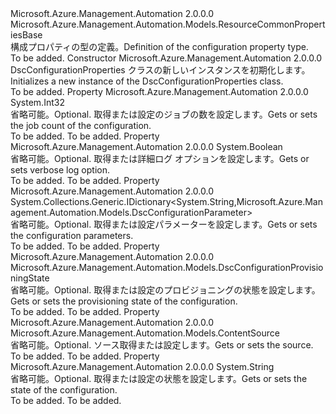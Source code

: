 <Type Name="DscConfigurationProperties" FullName="Microsoft.Azure.Management.Automation.Models.DscConfigurationProperties">
  <TypeSignature Language="C#" Value="public class DscConfigurationProperties : Microsoft.Azure.Management.Automation.Models.ResourceCommonPropertiesBase" />
  <TypeSignature Language="ILAsm" Value=".class public auto ansi beforefieldinit DscConfigurationProperties extends Microsoft.Azure.Management.Automation.Models.ResourceCommonPropertiesBase" />
  <TypeSignature Language="DocId" Value="T:Microsoft.Azure.Management.Automation.Models.DscConfigurationProperties" />
  <TypeSignature Language="VB.NET" Value="Public Class DscConfigurationProperties&#xA;Inherits ResourceCommonPropertiesBase" />
  <TypeSignature Language="F#" Value="type DscConfigurationProperties = class&#xA;    inherit ResourceCommonPropertiesBase" />
  <AssemblyInfo>
    <AssemblyName>Microsoft.Azure.Management.Automation</AssemblyName>
    <AssemblyVersion>2.0.0.0</AssemblyVersion>
  </AssemblyInfo>
  <Base>
    <BaseTypeName>Microsoft.Azure.Management.Automation.Models.ResourceCommonPropertiesBase</BaseTypeName>
  </Base>
  <Interfaces />
  <Docs>
    <summary>
            <span data-ttu-id="fabd3-101">構成プロパティの型の定義。</span><span class="sxs-lookup"><span data-stu-id="fabd3-101">Definition of the configuration property type.</span></span>
            </summary>
    <remarks>To be added.</remarks>
  </Docs>
  <Members>
    <Member MemberName=".ctor">
      <MemberSignature Language="C#" Value="public DscConfigurationProperties ();" />
      <MemberSignature Language="ILAsm" Value=".method public hidebysig specialname rtspecialname instance void .ctor() cil managed" />
      <MemberSignature Language="DocId" Value="M:Microsoft.Azure.Management.Automation.Models.DscConfigurationProperties.#ctor" />
      <MemberSignature Language="VB.NET" Value="Public Sub New ()" />
      <MemberType>Constructor</MemberType>
      <AssemblyInfo>
        <AssemblyName>Microsoft.Azure.Management.Automation</AssemblyName>
        <AssemblyVersion>2.0.0.0</AssemblyVersion>
      </AssemblyInfo>
      <Parameters />
      <Docs>
        <summary>
            <span data-ttu-id="fabd3-102">DscConfigurationProperties クラスの新しいインスタンスを初期化します。</span><span class="sxs-lookup"><span data-stu-id="fabd3-102">Initializes a new instance of the DscConfigurationProperties class.</span></span>
            </summary>
        <remarks>To be added.</remarks>
      </Docs>
    </Member>
    <Member MemberName="JobCount">
      <MemberSignature Language="C#" Value="public int JobCount { get; set; }" />
      <MemberSignature Language="ILAsm" Value=".property instance int32 JobCount" />
      <MemberSignature Language="DocId" Value="P:Microsoft.Azure.Management.Automation.Models.DscConfigurationProperties.JobCount" />
      <MemberSignature Language="VB.NET" Value="Public Property JobCount As Integer" />
      <MemberSignature Language="F#" Value="member this.JobCount : int with get, set" Usage="Microsoft.Azure.Management.Automation.Models.DscConfigurationProperties.JobCount" />
      <MemberType>Property</MemberType>
      <AssemblyInfo>
        <AssemblyName>Microsoft.Azure.Management.Automation</AssemblyName>
        <AssemblyVersion>2.0.0.0</AssemblyVersion>
      </AssemblyInfo>
      <ReturnValue>
        <ReturnType>System.Int32</ReturnType>
      </ReturnValue>
      <Docs>
        <summary>
            <span data-ttu-id="fabd3-103">省略可能。</span><span class="sxs-lookup"><span data-stu-id="fabd3-103">Optional.</span></span> <span data-ttu-id="fabd3-104">取得または設定のジョブの数を設定します。</span><span class="sxs-lookup"><span data-stu-id="fabd3-104">Gets or sets the job count of the configuration.</span></span>
            </summary>
        <value>To be added.</value>
        <remarks>To be added.</remarks>
      </Docs>
    </Member>
    <Member MemberName="LogVerbose">
      <MemberSignature Language="C#" Value="public bool LogVerbose { get; set; }" />
      <MemberSignature Language="ILAsm" Value=".property instance bool LogVerbose" />
      <MemberSignature Language="DocId" Value="P:Microsoft.Azure.Management.Automation.Models.DscConfigurationProperties.LogVerbose" />
      <MemberSignature Language="VB.NET" Value="Public Property LogVerbose As Boolean" />
      <MemberSignature Language="F#" Value="member this.LogVerbose : bool with get, set" Usage="Microsoft.Azure.Management.Automation.Models.DscConfigurationProperties.LogVerbose" />
      <MemberType>Property</MemberType>
      <AssemblyInfo>
        <AssemblyName>Microsoft.Azure.Management.Automation</AssemblyName>
        <AssemblyVersion>2.0.0.0</AssemblyVersion>
      </AssemblyInfo>
      <ReturnValue>
        <ReturnType>System.Boolean</ReturnType>
      </ReturnValue>
      <Docs>
        <summary>
            <span data-ttu-id="fabd3-105">省略可能。</span><span class="sxs-lookup"><span data-stu-id="fabd3-105">Optional.</span></span> <span data-ttu-id="fabd3-106">取得または詳細ログ オプションを設定します。</span><span class="sxs-lookup"><span data-stu-id="fabd3-106">Gets or sets verbose log option.</span></span>
            </summary>
        <value>To be added.</value>
        <remarks>To be added.</remarks>
      </Docs>
    </Member>
    <Member MemberName="Parameters">
      <MemberSignature Language="C#" Value="public System.Collections.Generic.IDictionary&lt;string,Microsoft.Azure.Management.Automation.Models.DscConfigurationParameter&gt; Parameters { get; set; }" />
      <MemberSignature Language="ILAsm" Value=".property instance class System.Collections.Generic.IDictionary`2&lt;string, class Microsoft.Azure.Management.Automation.Models.DscConfigurationParameter&gt; Parameters" />
      <MemberSignature Language="DocId" Value="P:Microsoft.Azure.Management.Automation.Models.DscConfigurationProperties.Parameters" />
      <MemberSignature Language="VB.NET" Value="Public Property Parameters As IDictionary(Of String, DscConfigurationParameter)" />
      <MemberSignature Language="F#" Value="member this.Parameters : System.Collections.Generic.IDictionary&lt;string, Microsoft.Azure.Management.Automation.Models.DscConfigurationParameter&gt; with get, set" Usage="Microsoft.Azure.Management.Automation.Models.DscConfigurationProperties.Parameters" />
      <MemberType>Property</MemberType>
      <AssemblyInfo>
        <AssemblyName>Microsoft.Azure.Management.Automation</AssemblyName>
        <AssemblyVersion>2.0.0.0</AssemblyVersion>
      </AssemblyInfo>
      <ReturnValue>
        <ReturnType>System.Collections.Generic.IDictionary&lt;System.String,Microsoft.Azure.Management.Automation.Models.DscConfigurationParameter&gt;</ReturnType>
      </ReturnValue>
      <Docs>
        <summary>
            <span data-ttu-id="fabd3-107">省略可能。</span><span class="sxs-lookup"><span data-stu-id="fabd3-107">Optional.</span></span> <span data-ttu-id="fabd3-108">取得または設定パラメーターを設定します。</span><span class="sxs-lookup"><span data-stu-id="fabd3-108">Gets or sets the configuration parameters.</span></span>
            </summary>
        <value>To be added.</value>
        <remarks>To be added.</remarks>
      </Docs>
    </Member>
    <Member MemberName="ProvisioningState">
      <MemberSignature Language="C#" Value="public Microsoft.Azure.Management.Automation.Models.DscConfigurationProvisioningState ProvisioningState { get; set; }" />
      <MemberSignature Language="ILAsm" Value=".property instance valuetype Microsoft.Azure.Management.Automation.Models.DscConfigurationProvisioningState ProvisioningState" />
      <MemberSignature Language="DocId" Value="P:Microsoft.Azure.Management.Automation.Models.DscConfigurationProperties.ProvisioningState" />
      <MemberSignature Language="VB.NET" Value="Public Property ProvisioningState As DscConfigurationProvisioningState" />
      <MemberSignature Language="F#" Value="member this.ProvisioningState : Microsoft.Azure.Management.Automation.Models.DscConfigurationProvisioningState with get, set" Usage="Microsoft.Azure.Management.Automation.Models.DscConfigurationProperties.ProvisioningState" />
      <MemberType>Property</MemberType>
      <AssemblyInfo>
        <AssemblyName>Microsoft.Azure.Management.Automation</AssemblyName>
        <AssemblyVersion>2.0.0.0</AssemblyVersion>
      </AssemblyInfo>
      <ReturnValue>
        <ReturnType>Microsoft.Azure.Management.Automation.Models.DscConfigurationProvisioningState</ReturnType>
      </ReturnValue>
      <Docs>
        <summary>
            <span data-ttu-id="fabd3-109">省略可能。</span><span class="sxs-lookup"><span data-stu-id="fabd3-109">Optional.</span></span> <span data-ttu-id="fabd3-110">取得または設定のプロビジョニングの状態を設定します。</span><span class="sxs-lookup"><span data-stu-id="fabd3-110">Gets or sets the provisioning state of the configuration.</span></span>
            </summary>
        <value>To be added.</value>
        <remarks>To be added.</remarks>
      </Docs>
    </Member>
    <Member MemberName="Source">
      <MemberSignature Language="C#" Value="public Microsoft.Azure.Management.Automation.Models.ContentSource Source { get; set; }" />
      <MemberSignature Language="ILAsm" Value=".property instance class Microsoft.Azure.Management.Automation.Models.ContentSource Source" />
      <MemberSignature Language="DocId" Value="P:Microsoft.Azure.Management.Automation.Models.DscConfigurationProperties.Source" />
      <MemberSignature Language="VB.NET" Value="Public Property Source As ContentSource" />
      <MemberSignature Language="F#" Value="member this.Source : Microsoft.Azure.Management.Automation.Models.ContentSource with get, set" Usage="Microsoft.Azure.Management.Automation.Models.DscConfigurationProperties.Source" />
      <MemberType>Property</MemberType>
      <AssemblyInfo>
        <AssemblyName>Microsoft.Azure.Management.Automation</AssemblyName>
        <AssemblyVersion>2.0.0.0</AssemblyVersion>
      </AssemblyInfo>
      <ReturnValue>
        <ReturnType>Microsoft.Azure.Management.Automation.Models.ContentSource</ReturnType>
      </ReturnValue>
      <Docs>
        <summary>
            <span data-ttu-id="fabd3-111">省略可能。</span><span class="sxs-lookup"><span data-stu-id="fabd3-111">Optional.</span></span> <span data-ttu-id="fabd3-112">ソース取得または設定します。</span><span class="sxs-lookup"><span data-stu-id="fabd3-112">Gets or sets the source.</span></span>
            </summary>
        <value>To be added.</value>
        <remarks>To be added.</remarks>
      </Docs>
    </Member>
    <Member MemberName="State">
      <MemberSignature Language="C#" Value="public string State { get; set; }" />
      <MemberSignature Language="ILAsm" Value=".property instance string State" />
      <MemberSignature Language="DocId" Value="P:Microsoft.Azure.Management.Automation.Models.DscConfigurationProperties.State" />
      <MemberSignature Language="VB.NET" Value="Public Property State As String" />
      <MemberSignature Language="F#" Value="member this.State : string with get, set" Usage="Microsoft.Azure.Management.Automation.Models.DscConfigurationProperties.State" />
      <MemberType>Property</MemberType>
      <AssemblyInfo>
        <AssemblyName>Microsoft.Azure.Management.Automation</AssemblyName>
        <AssemblyVersion>2.0.0.0</AssemblyVersion>
      </AssemblyInfo>
      <ReturnValue>
        <ReturnType>System.String</ReturnType>
      </ReturnValue>
      <Docs>
        <summary>
            <span data-ttu-id="fabd3-113">省略可能。</span><span class="sxs-lookup"><span data-stu-id="fabd3-113">Optional.</span></span> <span data-ttu-id="fabd3-114">取得または設定の状態を設定します。</span><span class="sxs-lookup"><span data-stu-id="fabd3-114">Gets or sets the state of the configuration.</span></span>
            </summary>
        <value>To be added.</value>
        <remarks>To be added.</remarks>
      </Docs>
    </Member>
  </Members>
</Type>